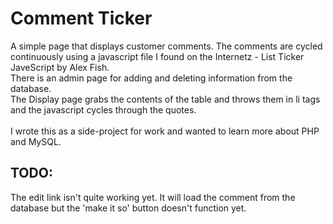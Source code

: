 <h1>Comment Ticker</h1>
A simple page that displays customer comments. The comments are cycled continuously using a javascript file I found on the Internetz - List Ticker JaveScript by Alex Fish.<br />
There is an admin page for adding and deleting information from the database.<br />
The Display page grabs the contents of the table and throws them in li tags and the javascript cycles through the quotes.<br /><br />
I wrote this as a side-project for work and wanted to learn more about PHP and MySQL.

<h2>TODO:</h2>
The edit link isn't quite working yet. It will load the comment from the database but the 'make it so' button doesn't function yet.
